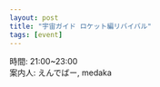 ```yaml
---
layout: post
title: "宇宙ガイド ロケット編リバイバル"
tags: [event]
---
```


時間: 21:00~23:00  
案内人: えんでばー, medaka  
